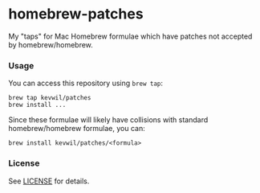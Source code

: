 # homebrew-patches

My "taps" for Mac Homebrew formulae which have patches not accepted by homebrew/homebrew.

### Usage

You can access this repository using `brew tap`:

    brew tap kevwil/patches
    brew install ...

Since these formulae will likely have collisions with standard homebrew/homebrew formulae, you can:

    brew install kevwil/patches/<formula>

### License

See [LICENSE](LICENSE) for details.
